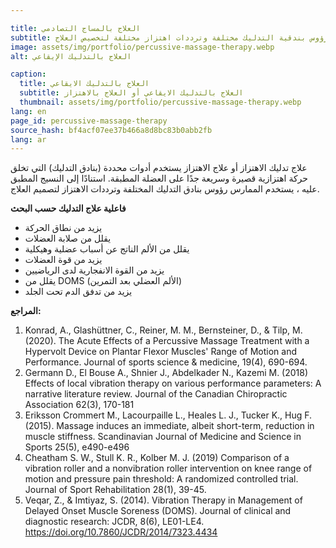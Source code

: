 ```yaml
---

title: العلاج بالمساج التصادمي
subtitle: تستخدم علاج التدليك الايقاعي أو علاج الاهتزاز أدوات محددة (بنادق التدليك) التي تخلق حركة اهتزازية قصيرة وسريعة جدًا على العضلة المعالجة. اعتمادًا على النسيج المعالج، يستخدم الممارس رؤوس بندقية التدليك مختلفة وترددات اهتزاز مختلفة لتخصيص العلاج.
image: assets/img/portfolio/percussive-massage-therapy.webp
alt: العلاج بالتدليك الإيقاعي

caption:
  title: العلاج بالتدليك الايقاعي
  subtitle: العلاج بالتدليك الايقاعي أو العلاج بالاهتزاز
  thumbnail: assets/img/portfolio/percussive-massage-therapy.webp
lang: en
page_id: percussive-massage-therapy
source_hash: bf4acf07ee37b466a8d8bc83b0abb2fb
lang: ar
---
```

علاج تدليك الاهتزاز أو علاج الاهتزاز يستخدم أدوات محددة (بنادق التدليك) التي تخلق حركة اهتزازية قصيرة وسريعة جدًا على العضلة المطبقة. استنادًا إلى النسيج المطبق عليه ، يستخدم الممارس رؤوس بنادق التدليك المختلفة وترددات الاهتزاز لتصميم العلاج.

**فاعلية علاج التدليك حسب البحث**
- يزيد من نطاق الحركة
- يقلل من صلابة العضلات
- يقلل من الألم الناتج عن أسباب عضلية وهيكلية
- يزيد من قوة العضلات
- يزيد من القوة الانفجارية لدى الرياضيين
- يقلل من DOMS (الألم العضلي بعد التمرين)
- يزيد من تدفق الدم تحت الجلد

**المراجع:**
1. Konrad, A., Glashüttner, C., Reiner, M. M., Bernsteiner, D., & Tilp, M. (2020). The Acute Effects of a Percussive Massage Treatment with a Hypervolt Device on Plantar Flexor Muscles' Range of Motion and Performance. Journal of sports science & medicine, 19(4), 690-694.
2. Germann D., El Bouse A., Shnier J., Abdelkader N., Kazemi M. (2018) Effects of local vibration therapy on various performance parameters: A narrative literature review. Journal of the Canadian Chiropractic Association 62(3), 170-181
3. Eriksson Crommert M., Lacourpaille L., Heales L. J., Tucker K., Hug F. (2015). Massage induces an immediate, albeit short-term, reduction in muscle stiffness. Scandinavian Journal of Medicine and Science in Sports 25(5), e490-e496
4. Cheatham S. W., Stull K. R., Kolber M. J. (2019) Comparison of a vibration roller and a nonvibration roller intervention on knee range of motion and pressure pain threshold: A randomized controlled trial. Journal of Sport Rehabilitation 28(1), 39-45.
5. Veqar, Z., & Imtiyaz, S. (2014). Vibration Therapy in Management of Delayed Onset Muscle Soreness (DOMS). Journal of clinical and diagnostic research: JCDR, 8(6), LE01-LE4. https://doi.org/10.7860/JCDR/2014/7323.4434